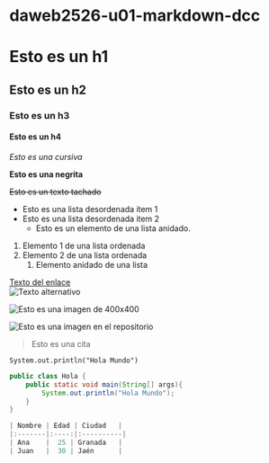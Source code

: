 # daweb2526-u01-markdown-dcc

# Esto es un h1

## Esto es un h2

### Esto es un h3

#### Esto es un h4

  *Esto es una cursiva*

  **Esto es una negrita**

  ~~Esto es un texto tachado~~

  - Esto es una lista desordenada item 1
  - Esto es una lista desordenada item 2
    - Esto es un elemento de una lista anidado.



1. Elemento 1 de una lista ordenada
2. Elemento 2 de una lista ordenada
   1. Elemento anidado de una lista

[Texto del enlace](https://example.com)  
![Texto alternativo](https://placehold.co/400)

![Esto es una imagen de 400x400](https://placehold.co/400)

![Esto es una imagen en el repositorio](/home/usuario-m/DespliegeAplicacionesWeb/PrimeraEvaluacion/Calamardo.jpg)

> Esto es una cita

`System.out.println("Hola Mundo")`

```java
public class Hola {
    public static void main(String[] args){
        System.out.println("Hola Mundo");
    }
}

| Nombre | Edad | Ciudad   |
|:-------|:----:|:----------|
| Ana    |  25 | Granada   |
| Juan   |  30 | Jaén      |
